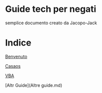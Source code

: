 # Guide tech per negati
semplice documento creato da Jacopo-Jack 

# Indice 


[Benvenuto](benvenuto.md)

[Casaos](casaos.md)
    
[VBA](vba.md)

[Altr Guide](Altre guide.md)
